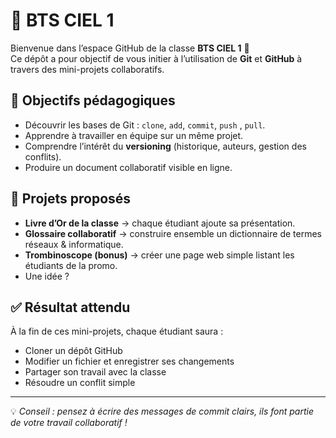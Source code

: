 # 🚀 BTS CIEL 1

Bienvenue dans l’espace GitHub de la classe **BTS CIEL 1** 👋  
Ce dépôt a pour objectif de vous initier à l’utilisation de **Git** et **GitHub** à travers des mini-projets collaboratifs.

## 🎯 Objectifs pédagogiques
- Découvrir les bases de Git : `clone`, `add`, `commit`, `push` , `pull`.
- Apprendre à travailler en équipe sur un même projet.
- Comprendre l’intérêt du **versioning** (historique, auteurs, gestion des conflits).
- Produire un document collaboratif visible en ligne.

## 📘 Projets proposés
- **Livre d’Or de la classe** → chaque étudiant ajoute sa présentation.  
- **Glossaire collaboratif** → construire ensemble un dictionnaire de termes réseaux & informatique.  
- **Trombinoscope (bonus)** → créer une page web simple listant les étudiants de la promo.
- Une idée ?

## ✅ Résultat attendu
À la fin de ces mini-projets, chaque étudiant saura :
- Cloner un dépôt GitHub  
- Modifier un fichier et enregistrer ses changements  
- Partager son travail avec la classe  
- Résoudre un conflit simple  

---

💡 *Conseil : pensez à écrire des messages de commit clairs, ils font partie de votre travail collaboratif !*
